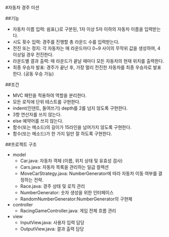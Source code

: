 #자동차 경주 미션

##기능

- 자동차 이름 입력: 쉼표(,)로 구분된, 1자 이상 5자 이하의 자동차 이름을 입력받는다.
- 시도 횟수 입력: 경주를 진행할 총 라운드 수를 입력받는다.
- 전진 또는 정지: 각 자동차는 매 라운드마다 0~9 사이의 무작위 값을 생성하여, 4 이상일 경우 전진한다.
- 라운드별 결과 출력: 매 라운드가 끝날 때마다 모든 자동차의 현재 위치를 출력한다.
- 최종 우승자 발표: 경주가 끝난 후, 가장 멀리 전진한 자동차를 최종 우승자로 발표한다. (공동 우승 가능)

##조건

- MVC 패턴을 적용하여 역할을 분리한다.
- 모든 로직에 단위 테스트를 구현한다.
- indent(인덴트, 들여쓰기) depth를 2를 넘지 않도록 구현한다.
- 3항 연산자를 쓰지 않는다.
- else 예약어를 쓰지 않는다.
- 함수(또는 메소드)의 길이가 15라인을 넘어가지 않도록 구현한다.
- 함수(또는 메소드)가 한 가지 일만 잘 하도록 구현한다.


##프로젝트 구조

- model
    * Car.java: 자동차 객체 (이름, 위치 상태 및 유효성 검사)
    * Cars.java: 자동차 목록을 관리하는 일급 컬렉션
    * MoveCarStrategy.java: NumberGenerator에 따라 자동차 이동 여부를 결정하는 전략.
    * Race.java: 경주 상태 및 로직 관리
    * NumberGenerator: 숫자 생성을 위한 인터페이스
    * RandomNumberGenerator:NumberGenerator의 구현체
- controller
    * RacingGameController.java: 게임 전체 흐름 관리
- view
    * InputView.java: 사용자 입력 담당
    * OutputView.java: 결과 출력 담당
